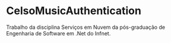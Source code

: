 # CelsoMusicAuthentication
Trabalho da disciplina Serviços em Nuvem da pós-graduação de Engenharia de Software em .Net do Infnet.

